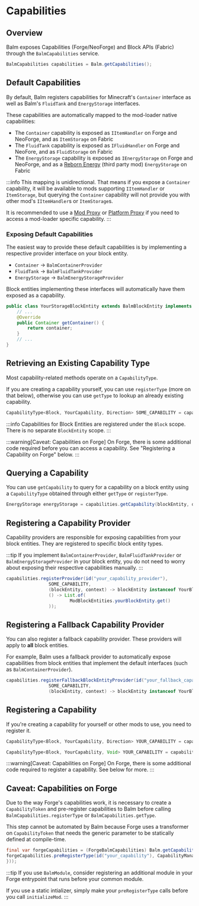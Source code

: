 # Capabilities

## Overview

Balm exposes Capabilities (Forge/NeoForge) and Block APIs (Fabric) through the `BalmCapabilities` service.

```java
BalmCapabilities capabilities = Balm.getCapabilities();
```

## Default Capabilities

By default, Balm registers capabilities for Minecraft's `Container` interface as well as Balm's `FluidTank` and `EnergyStorage` interfaces.

These capabilities are automatically mapped to the mod-loader native capabilities:

- The `Container` capability is exposed as `IItemHandler` on Forge and NeoForge, and as `ItemStorage` on Fabric
- The `FluidTank` capability is exposed as `IFluidHandler` on Forge and NeoFore, and as `FluidStorage` on Fabric
- The `EnergyStorage` capability is exposed as `IEnergyStorage` on Forge and NeoForge, and as a [Reborn Energy](https://github.com/TechReborn/Energy) (third party mod) `EnergyStorage` on Fabric

:::info
This mapping is unidirectional. That means if you expose a `Container` capability, it will be available to mods supporting `IItemHandler` or `ItemStorage`, but querying the `Container` capability will not provide you with other mod's `IItemHandler`s or `ItemStorage`s.

It is recommended to use a [Mod Proxy](./mod-proxy.md) or [Platform Proxy](./platform-proxy.md) if you need to access a mod-loader specific capability.
:::

### Exposing Default Capabilities

The easiest way to provide these default capabilities is by implementing a respective provider interface on your block entity.

- `Container` → `BalmContainerProvider`
- `FluidTank` → `BalmFluidTankProvider`
- `EnergyStorage` → `BalmEnergyStorageProvider`

Block entities implementing these interfaces will automatically have them exposed as a capability.

```java
public class YourStorageBlockEntity extends BalmBlockEntity implements BalmContainerProvider {
    // ...
    @Override
    public Container getContainer() {
        return container;
    }
    // ...
}
```

## Retrieving an Existing Capability Type

Most capability-related methods operate on a `CapabilityType`.

If you are creating a capability yourself, you can use `registerType` (more on that below), otherwise you can use `getType` to lookup an already existing capability.

```java
CapabilityType<Block, YourCapability, Direction> SOME_CAPABILITY = capabilities.getType(id("some_capability"), Block.class, YourCapability.class, Direction.class)
```

:::info
Capabilities for Block Entities are registered under the `Block` scope. There is no separate `BlockEntity` scope.
:::

:::warning[Caveat: Capabilities on Forge]
On Forge, there is some additional code required before you can access a capability. See "Registering a Capability on Forge" below.
:::

## Querying a Capability

You can use `getCapability` to query for a capability on a block entity using a `CapabilityType` obtained through either `getType` or `registerType`.

```java
EnergyStorage energyStorage = capabilities.getCapability(blockEntity, direction, CommonCapabilities.ENERGY_STORAGE);
```

## Registering a Capability Provider

Capability providers are responsible for exposing capabilities from your block entities. They are registered to specific block entity types.

:::tip
If you implement `BalmContainerProvider`, `BalmFluidTankProvider` or `BalmEnergyStorageProvider` in your block entity, you do not need to worry about exposing their respective capabilities manually.
:::

```java
capabilities.registerProvider(id("your_capability_provider"),
                SOME_CAPABILITY,
                (blockEntity, context) -> blockEntity instanceof YourBlockEntity yourBlockEntity ? yourBlockEntity.getSomeCapabilityImplementation() : null,
                () -> List.of(
                        ModBlockEntities.yourBlockEntity.get()
                ));
```

## Registering a Fallback Capability Provider

You can also register a fallback capability provider. These providers will apply to **all** block entities.

For example, Balm uses a fallback provider to automatically expose capabilities from block entities that implement the default interfaces (such as `BalmContainerProvider`).

```java
capabilities.registerFallbackBlockEntityProvider(id("your_fallback_capability_provider"),
                SOME_CAPABILITY,
                (blockEntity, context) -> blockEntity instanceof YourBlockEntity yourBlockEntity ? yourBlockEntity.getSomeCapabilityImplementation() : null);
```

## Registering a Capability

If you're creating a capability for yourself or other mods to use, you need to register it.

```java title="With a nullable Direction as context"
CapabilityType<Block, YourCapability, Direction> YOUR_CAPABILITY = capabilities.registerType(id("your_capability"), Block.class, YourCapability.class, Direction.class);
```

```java title="Without a context"
CapabilityType<Block, YourCapability, Void> YOUR_CAPABILITY = capabilities.registerType(id("your_capability"), Block.class, YourCapability.class, Void.class);
```

:::warning[Caveat: Capabilities on Forge]
On Forge, there is some additional code required to register a capability. See below for more.
:::

## Caveat: Capabilities on Forge

Due to the way Forge's capabilities work, it is necessary to create a `CapabilityToken` and pre-register capabilities to Balm before calling `BalmCapabilities.registerType` or `BalmCapabilities.getType`.

This step cannot be automated by Balm because Forge uses a transformer on `CapabilityToken` that needs the generic parameter to be statically defined at compile-time.

```java title="In your Forge entrypoint, before registering capabilities"
final var forgeCapabilities = (ForgeBalmCapabilities) Balm.getCapabilities();
forgeCapabilities.preRegisterType(id("your_capability"), CapabilityManager.get(new CapabilityToken<YourCapability>() {
}));
```

:::tip
If you use `BalmModule`, consider registering an additional module in your Forge entrypoint that runs before your common module.

If you use a static intializer, simply make your `preRegisterType` calls before you call `initializeMod`.
:::